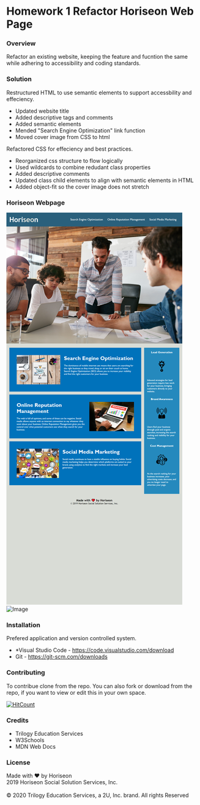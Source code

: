 # Homework 1 Refactor Horiseon Web Page

### Overview
Refactor an existing website, keeping the  feature and fucntion the same while adhering to accessibility and coding standards.

### Solution
Restructured HTML to use semantic elements to support accessbility and effeciency. 

* Updated website title
* Added descriptive tags and comments
* Added semantic elements
* Mended "Search Engine Optimization" link function
* Moved cover image from CSS to html

Refactored CSS for effeciency and best practices.

* Reorganized css structure to flow logically
* Used wildcards to combine redudant class properties
* Added descriptive comments
* Updated class child elements to align with semantic elements in HTML
* Added object-fit so the cover image does not stretch

### Horiseon Webpage 
![Image](/assets/images/kaidong-chr.github.io_HW1_Refactor.png "Full Horiseon Webpage")
![Image](https://img.shields.io/badge/Languages-html%20%7C%20css%20-yellow)

### Installation

Prefered application and version controlled system.
* *Visual Studio Code - https://code.visualstudio.com/download
* Git - https://git-scm.com/downloads

### Contributing

To contribue clone from the repo.
You can also fork or download from the repo, if you want to view or edit this in your own space.

[![HitCount](https://img.shields.io/github/search/kaidong-chr/HW1_Refactor/search)](https://img.shields.io/github/search/kaidong-chr/HW1_Refactor/search})

### Credits

* Trilogy Education Services
* W3Schools
* MDN Web Docs

### License

Made with ❤️️ by Horiseon
<br>
2019 Horiseon Social Solution Services, Inc.
<br>
<br>
© 2020 Trilogy Education Services, a 2U, Inc. brand.  All rights Reserved